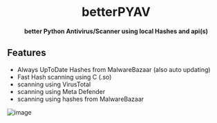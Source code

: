 <div align=center>  
  
  # betterPYAV   
     
  **better Python Antivirus/Scanner using local Hashes and api(s)**   
  
</div>

## Features
- Always UpToDate Hashes from MalwareBazaar (also auto updating)
- Fast Hash scanning using C (.so)
- scanning using VirusTotal
- scanning using Meta Defender
- scanning using hashes from MalwareBazaar

![image](https://github.com/cookie0o/betterPYAV/assets/81589649/fc6d5ddd-428a-4891-9833-bf175c1a0a4f)
